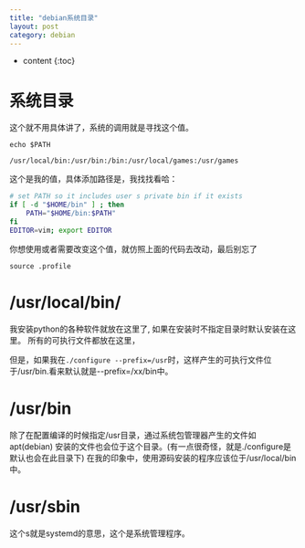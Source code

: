 ```yaml
---
title: "debian系统目录"
layout: post
category: debian
---
```


* content
{:toc}

# 系统目录

这个就不用具体讲了，系统的调用就是寻找这个值。

	echo $PATH

	/usr/local/bin:/usr/bin:/bin:/usr/local/games:/usr/games

这个是我的值，具体添加路径是，我找找看哈：

```bash
# set PATH so it includes user s private bin if it exists
if [ -d "$HOME/bin" ] ; then
    PATH="$HOME/bin:$PATH"
fi
EDITOR=vim; export EDITOR
```

你想使用或者需要改变这个值，就仿照上面的代码去改动，最后别忘了

	source .profile

# /usr/local/bin/
我安装python的各种软件就放在这里了, 如果在安装时不指定目录时默认安装在这里。
所有的可执行文件都放在这里，

但是，如果我在``./configure --prefix=/usr``时，这样产生的可执行文件位于/usr/bin.看来默认就是--prefix=/xx/bin中。

# /usr/bin
除了在配置编译的时候指定/usr目录，通过系统包管理器产生的文件如apt(debian)
安装的文件也会位于这个目录。(有一点很奇怪，就是./configure是默认也会在此目录下)
在我的印象中，使用源码安装的程序应该位于/usr/local/bin中。


# /usr/sbin
这个s就是systemd的意思，这个是系统管理程序。
